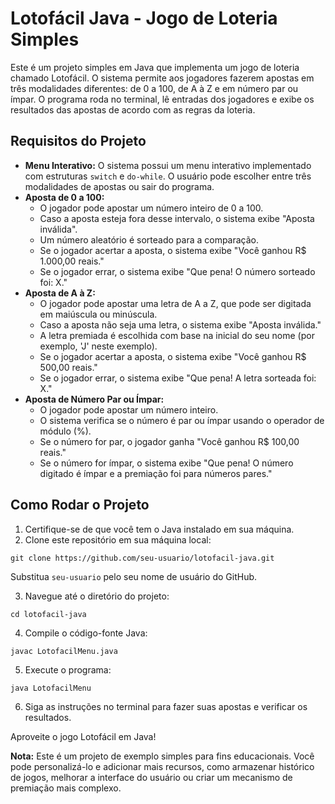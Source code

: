 <!DOCTYPE html>
<html lang="en">
<head>
    <meta charset="UTF-8">
    <meta name="viewport" content="width=device-width, initial-scale=1.0">
    <title>Lotofácil Java - Jogo de Loteria Simples</title>
</head>
<body>

<h1>Lotofácil Java - Jogo de Loteria Simples</h1>

<p>Este é um projeto simples em Java que implementa um jogo de loteria chamado Lotofácil. O sistema permite aos jogadores fazerem apostas em três modalidades diferentes: de 0 a 100, de A à Z e em número par ou ímpar. O programa roda no terminal, lê entradas dos jogadores e exibe os resultados das apostas de acordo com as regras da loteria.</p>

<h2>Requisitos do Projeto</h2>

<ul>
    <li><strong>Menu Interativo:</strong> O sistema possui um menu interativo implementado com estruturas <code>switch</code> e <code>do-while</code>. O usuário pode escolher entre três modalidades de apostas ou sair do programa.</li>
    <li><strong>Aposta de 0 a 100:</strong>
        <ul>
            <li>O jogador pode apostar um número inteiro de 0 a 100.</li>
            <li>Caso a aposta esteja fora desse intervalo, o sistema exibe "Aposta inválida".</li>
            <li>Um número aleatório é sorteado para a comparação.</li>
            <li>Se o jogador acertar a aposta, o sistema exibe "Você ganhou R$ 1.000,00 reais."</li>
            <li>Se o jogador errar, o sistema exibe "Que pena! O número sorteado foi: X."</li>
        </ul>
    </li>
    <li><strong>Aposta de A à Z:</strong>
        <ul>
            <li>O jogador pode apostar uma letra de A a Z, que pode ser digitada em maiúscula ou minúscula.</li>
            <li>Caso a aposta não seja uma letra, o sistema exibe "Aposta inválida."</li>
            <li>A letra premiada é escolhida com base na inicial do seu nome (por exemplo, 'J' neste exemplo).</li>
            <li>Se o jogador acertar a aposta, o sistema exibe "Você ganhou R$ 500,00 reais."</li>
            <li>Se o jogador errar, o sistema exibe "Que pena! A letra sorteada foi: X."</li>
        </ul>
    </li>
    <li><strong>Aposta de Número Par ou Ímpar:</strong>
        <ul>
            <li>O jogador pode apostar um número inteiro.</li>
            <li>O sistema verifica se o número é par ou ímpar usando o operador de módulo (%).</li>
            <li>Se o número for par, o jogador ganha "Você ganhou R$ 100,00 reais."</li>
            <li>Se o número for ímpar, o sistema exibe "Que pena! O número digitado é ímpar e a premiação foi para números pares."</li>
        </ul>
    </li>
</ul>

<h2>Como Rodar o Projeto</h2>

<ol>
    <li>Certifique-se de que você tem o Java instalado em sua máquina.</li>
    <li>Clone este repositório em sua máquina local:</li>
</ol>

<pre><code>git clone https://github.com/seu-usuario/lotofacil-java.git</code></pre>

<p>Substitua <code>seu-usuario</code> pelo seu nome de usuário do GitHub.</p>

<ol start="3">
    <li>Navegue até o diretório do projeto:</li>
</ol>

<pre><code>cd lotofacil-java</code></pre>

<ol start="4">
    <li>Compile o código-fonte Java:</li>
</ol>

<pre><code>javac LotofacilMenu.java</code></pre>

<ol start="5">
    <li>Execute o programa:</li>
</ol>

<pre><code>java LotofacilMenu</code></pre>

<ol start="6">
    <li>Siga as instruções no terminal para fazer suas apostas e verificar os resultados.</li>
</ol>

<p>Aproveite o jogo Lotofácil em Java!</p>

<p><strong>Nota:</strong> Este é um projeto de exemplo simples para fins educacionais. Você pode personalizá-lo e adicionar mais recursos, como armazenar histórico de jogos, melhorar a interface do usuário ou criar um mecanismo de premiação mais complexo.</p>

</body>
</html>
